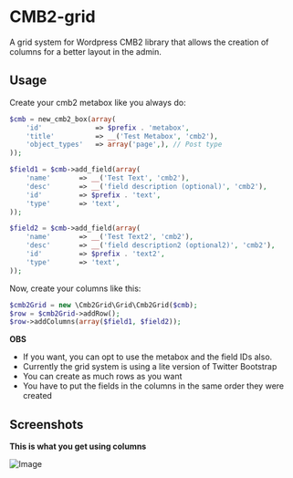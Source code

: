 # CMB2-grid
A grid system for Wordpress CMB2 library that allows the creation of columns for a better layout in the admin.

## Usage
Create your cmb2 metabox like you always do:

```php
$cmb = new_cmb2_box(array(
	'id'			 => $prefix . 'metabox',
	'title'			 => __('Test Metabox', 'cmb2'),
	'object_types'	 => array('page',), // Post type
));

$field1 = $cmb->add_field(array(
	'name'		 => __('Test Text', 'cmb2'),
	'desc'		 => __('field description (optional)', 'cmb2'),
	'id'		 => $prefix . 'text',
	'type'		 => 'text',
));

$field2 = $cmb->add_field(array(
	'name'		 => __('Test Text2', 'cmb2'),
	'desc'		 => __('field description2 (optional2)', 'cmb2'),
	'id'		 => $prefix . 'text2',
	'type'		 => 'text',
));
```
Now, create your columns like this:

```php
$cmb2Grid = new \Cmb2Grid\Grid\Cmb2Grid($cmb);
$row = $cmb2Grid->addRow();
$row->addColumns(array($field1, $field2));
```

**OBS**
- If you want, you can opt to use the metabox and the field IDs also.
- Currently the grid system is using a lite version of Twitter Bootstrap
- You can create as much rows as you want
- You have to put the fields in the columns in the same order they were created

## Screenshots

**This is what you get using columns**

![Image](assets/imgs/screenshot1.png?raw=true)







